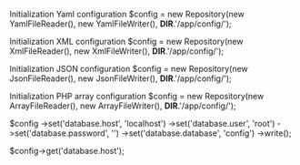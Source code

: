 Initialization Yaml configuration
$config = new Repository(new YamlFileReader(), new YamlFileWriter(), __DIR__.'/app/config/');

Initialization XML configuration
$config = new Repository(new XmlFileReader(), new XmlFileWriter(), __DIR__.'/app/config/');

Initialization JSON configuration
$config = new Repository(new JsonFileReader(), new JsonFileWriter(), __DIR__.'/app/config/');

Initialization PHP array configuration
$config = new Repository(new ArrayFileReader(), new ArrayFileWriter(), __DIR__.'/app/config/');


$config
    ->set('database.host', 'localhost')
    ->set('database.user', 'root')
    ->set('database.password', '')
    ->set('database.database', 'config')
    ->write();
    
$config->get('database.host');
